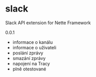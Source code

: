 # slack
Slack API extension for Nette Framework


0.0.1 

- informace o kanálu
- informace o uživateli
- poslání zprávy
- smazání zprávy
- napojení na Tracy
- plně otestované
